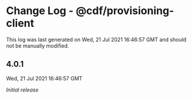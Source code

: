 # Change Log - @cdf/provisioning-client

This log was last generated on Wed, 21 Jul 2021 16:46:57 GMT and should not be manually modified.

## 4.0.1
Wed, 21 Jul 2021 16:46:57 GMT

_Initial release_

